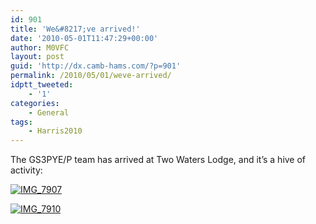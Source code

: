 ```yaml
---
id: 901
title: 'We&#8217;ve arrived!'
date: '2010-05-01T11:47:29+00:00'
author: M0VFC
layout: post
guid: 'http://dx.camb-hams.com/?p=901'
permalink: /2010/05/01/weve-arrived/
idptt_tweeted:
    - '1'
categories:
    - General
tags:
    - Harris2010
---
```


The GS3PYE/P team has arrived at Two Waters Lodge, and it’s a hive of activity:

[](http://dx.camb-hams.com/wp-content/uploads/2010/05/IMG_7907.jpg)[![](http://dx.camb-hams.com/wp-content/uploads/2010/05/IMG_7907.jpg "IMG_7907")](http://dx.camb-hams.com/wp-content/uploads/2010/05/IMG_7907.jpg)

[![](http://dx.camb-hams.com/wp-content/uploads/2010/05/IMG_7910.jpg "IMG_7910")](http://dx.camb-hams.com/wp-content/uploads/2010/05/IMG_7910.jpg)
